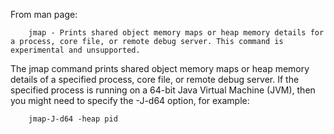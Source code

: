From man page:
```
	jmap - Prints shared object memory maps or heap memory details for a process, core file, or remote debug server. This command is experimental and unsupported.
```
The jmap command prints shared object memory maps or heap memory details of a specified process, core file, or remote debug server. If the specified process is running on a 64-bit Java Virtual Machine (JVM), then you might need to specify the -J-d64 option, for example: 
```
	jmap-J-d64 -heap pid
```
